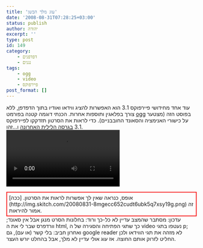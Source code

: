 ```yaml
---
title: 'עוג מלך הבשן'
date: '2008-08-31T07:28:25+03:00'
status: publish
author: יהודה
excerpt: ''
type: post
id: 149
category:
    - דפדפנים
    - נגנים
tags:
    - ogg
    - video
    - פיירפוקס
post_format: []
---
```

עוד אחד מחידושי פיירפוקס 3.1 הוא האפשרות להציג ווידאו ואודיו בתוך הדפדפן, ללא צורך בפלאגין ותוספות אחרות. הכנתי דוגמה קטנה בפורמט [ogg](http://www.theora.org/) בפוסט הזה (מצטער על כישורי האנימציה והסאונד החובבניים). כדי לראות את הסרטון תזדקקו לפיירפוקס 3.1 [בגרסה הלילית האחרונה](http://ftp.mozilla.org/pub/mozilla.org/firefox/nightly/latest-trunk/) ו…זהו.  
<video controls="true" src="/img/saltandpepper.ogg"></video>

<div style="border:2px solid #F72020;padding:5px">אופס, כנראה שאין לך אפשרות לראות את הסרטון. [ככה](http://img.skitch.com/20080831-8mgecc652cudt6ubk5q7xsy19g.png) זה אמור להיראות.</div>עדכון:  
מסתבר שהמצב עדיין לא כל-כך ורוד: בחלונות הסרט מנגן אבל אין סאונד; וורדפרס שבר לי את ה html, כך שתגי הפתיחה והסגירה של ה video נעטפו בתגי p; ואחרון חביב: בלי קשר (או עם), גם google reader לא מזהה את תגי הווידאו ולכן החליט לזרוק אותם החוצה.  
אז עוג אולי עדיין לא מלך, אבל בהחלט יורש העצר.
